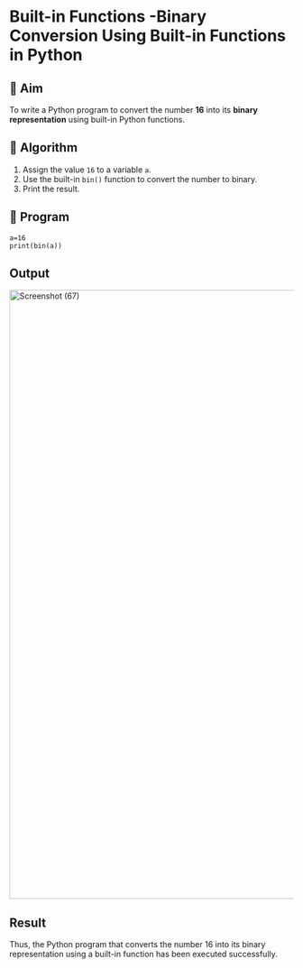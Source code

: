 # Built-in Functions -Binary Conversion Using Built-in Functions in Python

## 🎯 Aim
To write a Python program to convert the number **16** into its **binary representation** using built-in Python functions.

## 🧠 Algorithm
1. Assign the value `16` to a variable `a`.
2. Use the built-in `bin()` function to convert the number to binary.
3. Print the result.

## 🧾 Program
```
a=16
print(bin(a))
```

## Output
<img width="1920" height="1080" alt="Screenshot (67)" src="https://github.com/user-attachments/assets/ac4dfb5d-7ab5-4801-829b-6e2d9c6f8f54" />


## Result
Thus, the Python program that converts the number 16 into its binary representation using a built-in function has been executed successfully.
